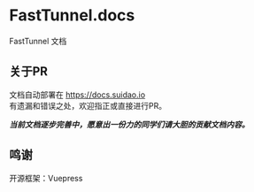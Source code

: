 # FastTunnel.docs
FastTunnel 文档

## 关于PR
文档自动部署在 https://docs.suidao.io  
有遗漏和错误之处，欢迎指正或直接进行PR。

***当前文档逐步完善中，愿意出一份力的同学们请大胆的贡献文档内容。***

## 鸣谢
开源框架：Vuepress
